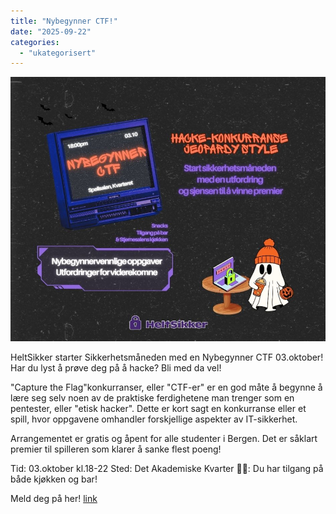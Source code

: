 ```yaml
---
title: "Nybegynner CTF!"
date: "2025-09-22"
categories: 
  - "ukategorisert"
---
```


![NybegynnerCTF](/public/NybegynnerCTFH25.jpg)


HeltSikker starter Sikkerhetsmåneden med en Nybegynner CTF 03.oktober!
Har du lyst å prøve deg på å hacke? Bli med da vel!

"Capture the Flag"konkurranser, eller "CTF-er" er en god måte å begynne å lære seg selv noen av de praktiske ferdighetene man trenger som en pentester, eller "etisk hacker". Dette er kort sagt en konkurranse eller et spill, hvor oppgavene omhandler forskjellige aspekter av IT-sikkerhet.

Arrangementet er gratis og åpent for alle studenter i Bergen. Det er såklart premier til spilleren som klarer å sanke flest poeng!

Tid: 03.oktober kl.18-22
Sted: Det Akademiske Kvarter
🍔🍻: Du har tilgang på både kjøkken og bar!

Meld deg på her! [link](https://lnkd.in/dATWE-Hh)
